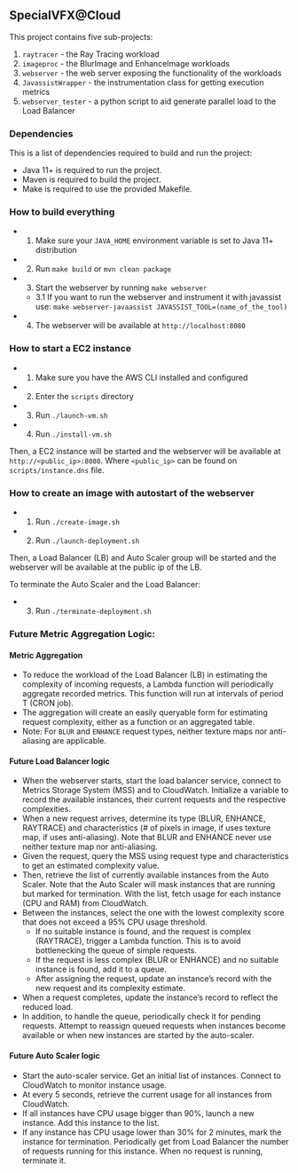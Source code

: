## SpecialVFX@Cloud

This project contains five sub-projects:

1. `raytracer` - the Ray Tracing workload
2. `imageproc` - the BlurImage and EnhanceImage workloads
3. `webserver` - the web server exposing the functionality of the workloads
4. `JavassistWrapper` - the instrumentation class for getting execution metrics
5. `webserver_tester` - a python script to aid generate parallel load to the Load Balancer

### Dependencies

This is a list of dependencies required to build and run the project:

- Java 11+ is required to run the project.
- Maven is required to build the project.
- Make is required to use the provided Makefile.

### How to build everything

- 1. Make sure your `JAVA_HOME` environment variable is set to Java 11+ distribution
- 2. Run `make build` or `mvn clean package`
- 3. Start the webserver by running `make webserver`
  - 3.1 If you want to run the webserver and instrument it with javassist use:
    `make webserver-javaassist JAVASSIST_TOOL=(name_of_the_tool)`
- 4. The webserver will be available at `http://localhost:8080`

### How to start a EC2 instance

- 1. Make sure you have the AWS CLI installed and configured
- 2. Enter the `scripts` directory
- 3. Run `./launch-vm.sh`
- 4. Run `./install-vm.sh`

Then, a EC2 instance will be started and the webserver will be available at
`http://<public_ip>:8080`. Where `<public_ip>` can be found on `scripts/instance.dns` file.

### How to create an image with autostart of the webserver
- 1. Run `./create-image.sh`
- 2. Run `./launch-deployment.sh`

Then, a Load Balancer (LB) and Auto Scaler group will be started and the webserver will be available at the public ip of the LB. 

To terminate the Auto Scaler and the Load Balancer:
- 3. Run `./terminate-deployment.sh`


### Future Metric Aggregation Logic:
#### Metric Aggregation

- To reduce the workload of the Load Balancer (LB) in estimating the complexity of incoming requests, a Lambda function will periodically aggregate recorded metrics. This function will run at intervals of period T (CRON job).
- The aggregation will create an easily queryable form for estimating request complexity, either as a function or an aggregated table.
- Note: For `BLUR` and `ENHANCE` request types, neither texture maps nor anti-aliasing are applicable.

#### Future Load Balancer logic

- When the webserver starts, start the load balancer service, connect to Metrics Storage System (MSS) and to CloudWatch. Initialize a variable to record the available instances, their current requests and the respective complexities.
- When a new request arrives, determine its type (BLUR, ENHANCE, RAYTRACE) and characteristics (# of pixels in image, if uses texture map, if uses anti-aliasing). Note that BLUR and ENHANCE never use neither texture map nor anti-aliasing.
- Given the request, query the MSS using request type and characteristics to get an estimated complexity value.
- Then, retrieve the list of currently available instances from the Auto Scaler. Note that the Auto Scaler will mask instances that are running but marked for termination. With the list, fetch usage for each instance (CPU and RAM) from CloudWatch.
- Between the instances, select the one with the lowest complexity score that does not exceed a 95% CPU usage threshold.
    - If no suitable instance is found, and the request is complex (RAYTRACE), trigger a Lambda function. This is to avoid bottlenecking the queue of simple requests.
    - If the request is less complex (BLUR or ENHANCE) and no suitable instance is found, add it to a queue.
    - After assigning the request, update an instance’s record with the new request and its complexity estimate.
- When a request completes, update the instance’s record to reflect the reduced load.
- In addition, to handle the queue, periodically check it for pending requests. Attempt to reassign queued requests when instances become available or when new instances are started by the auto-scaler.

#### Future Auto Scaler logic

- Start the auto-scaler service. Get an initial list of instances. Connect to CloudWatch to monitor instance usage.
- At every 5 seconds, retrieve the current usage for all instances from CloudWatch.
- If all instances have CPU usage bigger than 90%, launch a new instance. Add this instance to the list.
- If any instance has CPU usage lower than 30% for 2 minutes, mark the instance for termination. Periodically get from Load Balancer the number of requests running for this instance. When no request is running, terminate it.
